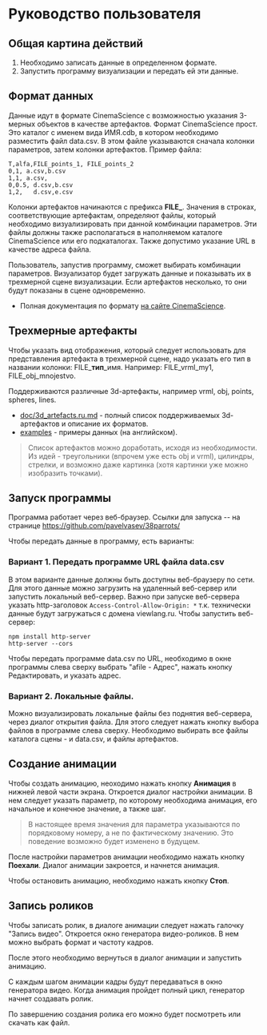 # Руководство пользователя

## Общая картина действий

1. Необходимо записать данные в определенном формате.
2. Запустить программу визуализации и передать ей эти данные.

## Формат данных

Данные идут в формате CinemaScience с возможностью указания 3-мерных объектов в качестве артефактов.
Формат CinemaScience прост. Это каталог с именем вида ИМЯ.cdb, в котором необходимо разместить файл data.csv.
В этом файле указываются сначала колонки параметров, затем колонки артефактов. Пример файла:
```
T,alfa,FILE_points_1, FILE_points_2
0,1, a.csv,b.csv
1,1, a.csv,
0,0.5, d.csv,b.csv
1,2,   d.csv,e.csv
```
Колонки артефактов начинаются с префикса **FILE_**. Значения в строках, соответствующие артефактам, 
определяют файлы, который необходимо визуализировать при данной комбинации параметров. Эти файлы
должны также располагаться в наполняемом каталоге CinemaScience или его подкаталогах. Также допустимо
указание URL в качестве адреса файла.

Пользователь, запустив программу, сможет выбирать комбинации параметров. Визуализатор будет загружать
данные и показывать их в трехмерной сцене визуализации. Если артефактов несколько, то они будут показаны
в сцене одновременно.

* Полная документация по формату [на сайте CinemaScience](https://cinemasciencewebsite.readthedocs.io/en/latest/).

## Трехмерные артефакты

Чтобы указать вид отображения, который следует использовать для представления артефакта в трехмерной сцене,
надо указать его тип в названии колонки: FILE_**тип**_имя. Например: FILE_vrml_my1, FILE_obj_mnojestvo.

Поддерживаются различные 3d-артефакты, например vrml, obj, points, spheres, lines.

* [doc/3d_artefacts.ru.md](3d_artefacts.ru.md) - полный список поддерживаемых 3d-артефактов и описание их форматов.
* [examples](../examples/) - примеры данных (на английском).

> Список артефактов можно доработать, исходя из необходимости. Из идей - треугольники (впрочем уже есть obj и vrml),
> цилиндры, стрелки, и возможно даже картинка (хотя картинки уже можно изобразить точками).

## Запуск программы

Программа работает через веб-браузер. Ссылки для запуска -- на странице https://github.com/pavelvasev/38parrots/

Чтобы передать данные в программу, есть варианты:


### Вариант 1. Передать программе URL файла data.csv
В этом варианте данные должны быть доступны веб-браузеру по сети.
Для этого данные можно загрузить на удаленный веб-сервер или запустить локальный веб-сервер.
Важно при запуске веб-сервера указать http-заголовок `Access-Control-Allow-Origin: *` т.к. технически данные будут загружаться с домена viewlang.ru.
Чтобы запустить веб-сервер:
```
npm install http-server
http-server --cors
```
Чтобы передать программе data.csv по URL, необходимо в окне программы слева сверху выбрать "afile - Адрес", нажать кнопку Редактировать, и указать адрес.

### Вариант 2. Локальные файлы.
Можно визуализировать локальные файлы без поднятия веб-сервера, через диалог открытия файла.
Для этого следует нажать кнопку выбора файлов в программе слева сверху.
Необходимо выбирать все файлы каталога сцены - и data.csv, и файлы артефактов.

## Создание анимации
Чтобы создать анимацию, неоходимо нажать кнопку **Анимация** в нижней левой части экрана.
Откроется диалог настройки анимации.
В нем следует указать параметр, по которому необходима анимация, его начальное и конечное значение, а также шаг.

> В настоящее время значения для параметра указываются по порядковому номеру, а не по фактическому значению.
> Это поведение возможно будет изменено в будущем.

После настройки параметров анимации необходимо нажать кнопку **Поехали**. Диалог анимации закроется, и начнется анимация.

Чтобы остановить анимацию, необходимо нажать кнопку **Стоп**.

## Запись роликов
Чтобы записать ролик, в диалоге анимации следует нажать галочку "Запись видео".
Откроется окно генератора видео-роликов. В нем можно выбрать формат и частоту кадров.

После этого необходимо вернуться в диалог анимации и запустить анимацию.

С каждым шагом анимации кадры будут передаваться в окно генератора видео. Когда анимация пройдет полный цикл, генератор начнет создавать ролик.

По завершению создания ролика его можно будет посмотреть или скачать как файл.

